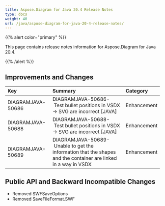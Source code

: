```yaml
---
title: Aspose.Diagram for Java 20.4 Release Notes
type: docs
weight: 40
url: /java/aspose-diagram-for-java-20-4-release-notes/
---
```


{{% alert color="primary" %}} 

This page contains release notes information for Aspose.Diagram for Java 20.4.

{{% /alert %}} 
## **Improvements and Changes**

|**Key**|**Summary**|**Category**|
| :- | :- | :- |
|DIAGRAMJAVA-50686|DIAGRAMJAVA-50686- Test bullet positions in VSDX -> SVG are incorrect [JAVA]|Enhancement|
|DIAGRAMJAVA-50688|DIAGRAMJAVA-50688- Test bullet positions in VSDX -> SVG are incorrect [JAVA]|Enhancement|
|DIAGRAMJAVA-50689|DIAGRAMJAVA-50689- Unable to get the information that the shapes and the container are linked in a way in VSDX|Enhancement|
## **Public API and Backward Incompatible Changes**
- Removed SWFSaveOptions
- Removed SaveFileFormat.SWF
